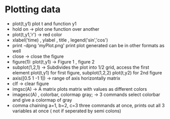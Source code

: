 # Plotting data


* plot(t,y1) plot t and function y1
* hold on -> plot one function over another
* plot(t,y1,'r') -> red color
* xlabel('time) , ylabel , title , legend('sin','cos')
* print -dpng 'myPlot.png' print plot generated can be in other formats as well
* close -> close the figure
* figure(1): plot(t,y1) -> Figure 1 , figure 2
* subplot(1,2,1) -> Subdivides the plot into 1/2 grid, access the first element plot(t,y1) for first figure, subplot(1,2,2) plot(t,y2) for 2nd figure
* axis([0.5 1 -1 1]) -> range of axis horizontally matrix
* clf -> clear figure
* imgsc(A) -> A matrix plots  matrix with values as different colors
* imagesc(A) , colorbar, colormap gray; -> 3 commands select colorbar and give a colormap of gray
* comma chaining a=1, b=2, c=3  three commands at once, prints out all 3 variables at once ( not if seperated by semi colons)